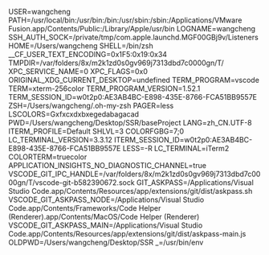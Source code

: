 USER=wangcheng
PATH=/usr/local/bin:/usr/bin:/bin:/usr/sbin:/sbin:/Applications/VMware Fusion.app/Contents/Public:/Library/Apple/usr/bin
LOGNAME=wangcheng
SSH_AUTH_SOCK=/private/tmp/com.apple.launchd.MGF00GBj9v/Listeners
HOME=/Users/wangcheng
SHELL=/bin/zsh
__CF_USER_TEXT_ENCODING=0x1F5:0x19:0x34
TMPDIR=/var/folders/8x/m2k1zd0s0gv969j7313dbd7c0000gn/T/
XPC_SERVICE_NAME=0
XPC_FLAGS=0x0
ORIGINAL_XDG_CURRENT_DESKTOP=undefined
TERM_PROGRAM=vscode
TERM=xterm-256color
TERM_PROGRAM_VERSION=1.52.1
TERM_SESSION_ID=w0t2p0:AE3AB4BC-E898-435E-8766-FCA51BB9557E
ZSH=/Users/wangcheng/.oh-my-zsh
PAGER=less
LSCOLORS=Gxfxcxdxbxegedabagacad
PWD=/Users/wangcheng/Desktop/SSR/baseProject
LANG=zh_CN.UTF-8
ITERM_PROFILE=Default
SHLVL=3
COLORFGBG=7;0
LC_TERMINAL_VERSION=3.3.12
ITERM_SESSION_ID=w0t2p0:AE3AB4BC-E898-435E-8766-FCA51BB9557E
LESS=-R
LC_TERMINAL=iTerm2
COLORTERM=truecolor
APPLICATION_INSIGHTS_NO_DIAGNOSTIC_CHANNEL=true
VSCODE_GIT_IPC_HANDLE=/var/folders/8x/m2k1zd0s0gv969j7313dbd7c0000gn/T/vscode-git-b582390672.sock
GIT_ASKPASS=/Applications/Visual Studio Code.app/Contents/Resources/app/extensions/git/dist/askpass.sh
VSCODE_GIT_ASKPASS_NODE=/Applications/Visual Studio Code.app/Contents/Frameworks/Code Helper (Renderer).app/Contents/MacOS/Code Helper (Renderer)
VSCODE_GIT_ASKPASS_MAIN=/Applications/Visual Studio Code.app/Contents/Resources/app/extensions/git/dist/askpass-main.js
OLDPWD=/Users/wangcheng/Desktop/SSR
_=/usr/bin/env